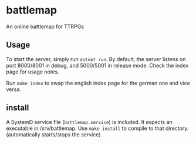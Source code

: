 # battlemap
An online battlemap for TTRPGs

## Usage
To start the server, simply run `dotnet run`.
By default, the server listens on port 8000/8001 in debug, and 5000/5001 in release mode.
Check the index page for usage notes.

Run `make index` to swap the english index page for the german one and vice versa.

## install
A SystemD service file (`battlemap.service`) is included.
It expects an executable in /srv/battlemap.
Use `make install` to compile to that directory. (automatically starts/stops the service)